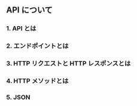 ## API について

### 1. API とは

### 2. エンドポイントとは

### 3. HTTP リクエストと HTTP レスポンスとは

### 4. HTTP メソッドとは

### 5. JSON
